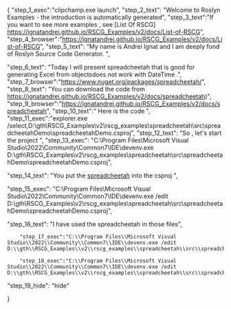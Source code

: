 {
    "step_1_exec":"clipchamp.exe launch",
    "step_2_text": "Welcome to Roslyn Examples - the introduction is automatically generated",
    "step_3_text":"If you want to see more examples , see  [List Of RSCG] https://ignatandrei.github.io/RSCG_Examples/v2/docs/List-of-RSCG",
    "step_4_browser":"https://ignatandrei.github.io/RSCG_Examples/v2/docs/List-of-RSCG",
    "step_5_text": "My name is Andrei Ignat and I am deeply fond of Roslyn Source Code Generator. ",

"step_6_text": "Today I will present spreadcheetah  that is good for generating Excel from objectsdoes not work with DateTime .",
"step_7_browser":"https://www.nuget.org/packages/spreadcheetah/",
"step_8_text": "You can download the code from https://ignatandrei.github.io/RSCG_Examples/v2/docs/spreadcheetah)",
"step_9_browser":"https://ignatandrei.github.io/RSCG_Examples/v2/docs/spreadcheetah",
"step_10_text":" Here is the code ",
"step_11_exec":"explorer.exe /select,D:\\gth\\RSCG_Examples\\v2\\rscg_examples\\spreadcheetah\\src\\spreadcheetahDemo\\spreadcheetahDemo.csproj",
"step_12_text": "So , let's start the project ",
"step_13_exec": "C:\\Program Files\\Microsoft Visual Studio\\2022\\Community\\Common7\\IDE\\devenv.exe D:\\gth\\RSCG_Examples\\v2\\rscg_examples\\spreadcheetah\\src\\spreadcheetahDemo\\spreadcheetahDemo.csproj",

"step_14_text": "You put the  [spreadcheetah](https://www.nuget.org/packages/spreadcheetah/) into the csproj ",

"step_15_exec": "C:\\Program Files\\Microsoft Visual Studio\\2022\\Community\\Common7\\IDE\\devenv.exe /edit D:\\gth\\RSCG_Examples\\v2\\rscg_examples\\spreadcheetah\\src\\spreadcheetahDemo\\spreadcheetahDemo.csproj",

"step_16_text": "I have used the spreadcheetah in those files",


        "step_17_exec":"C:\\Program Files\\Microsoft Visual Studio\\2022\\Community\\Common7\\IDE\\devenv.exe /edit D:\\gth\\RSCG_Examples\\v2\\rscg_examples\\spreadcheetah\\src\\spreadcheetahDemo\\Person.cs",
    
        "step_18_exec":"C:\\Program Files\\Microsoft Visual Studio\\2022\\Community\\Common7\\IDE\\devenv.exe /edit D:\\gth\\RSCG_Examples\\v2\\rscg_examples\\spreadcheetah\\src\\spreadcheetahDemo\\Program.cs",
    
"step_19_hide": "hide"


}